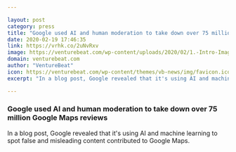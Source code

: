 ```yaml
---

layout: post
category: press
title: "Google used AI and human moderation to take down over 75 million Google Maps reviews"
date: 2020-02-19 17:46:35
link: https://vrhk.co/2uNvRxv
image: https://venturebeat.com/wp-content/uploads/2020/02/1.-Intro-Image-e1580880177276.png?w=1200&strip=all
domain: venturebeat.com
author: "VentureBeat"
icon: https://venturebeat.com/wp-content/themes/vb-news/img/favicon.ico
excerpt: "In a blog post, Google revealed that it's using AI and machine learning to spot false and misleading content contributed to Google Maps."

---
```


### Google used AI and human moderation to take down over 75 million Google Maps reviews

In a blog post, Google revealed that it's using AI and machine learning to spot false and misleading content contributed to Google Maps.